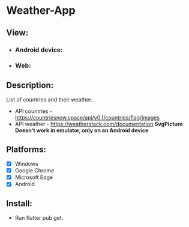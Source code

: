 # Weather-App

## View:
- ### Android device:
- ### Web:

## Description:
List of countries and their weather.
- API countries - https://countriesnow.space/api/v0.1/countries/flag/images
- API weather - https://weatherstack.com/documentation
**SvgPicture Doesn't work in emulator, only on an Android device**

## Platforms:
- [X] Windows
- [X] Google Chrome
- [X] Microsoft Edge
- [X] Android

## Install:
- Run flutter pub get.
